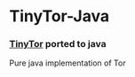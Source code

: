 # TinyTor-Java
### [TinyTor](https://github.com/Marten4n6/TinyTor) ported to java
Pure java implementation of Tor 
